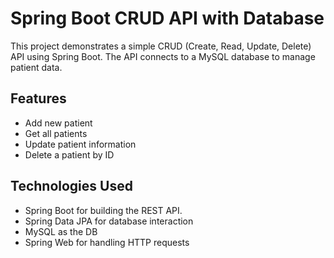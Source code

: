 # Spring Boot CRUD API with Database
This project demonstrates a simple CRUD (Create, Read, Update, Delete) API using Spring Boot.
The API connects to a MySQL database to manage patient data.

## Features
- Add new patient
- Get all patients
- Update patient information
- Delete a patient by ID

## Technologies Used
- Spring Boot for building the REST API.
- Spring Data JPA for database interaction
- MySQL as the DB
- Spring Web for handling HTTP requests



